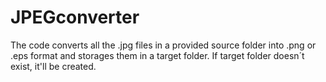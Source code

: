 # JPEGconverter
The code converts all the .jpg files in a provided source folder into .png or .eps format and storages them in a target folder. If target folder doesn´t exist, it'll be created.
